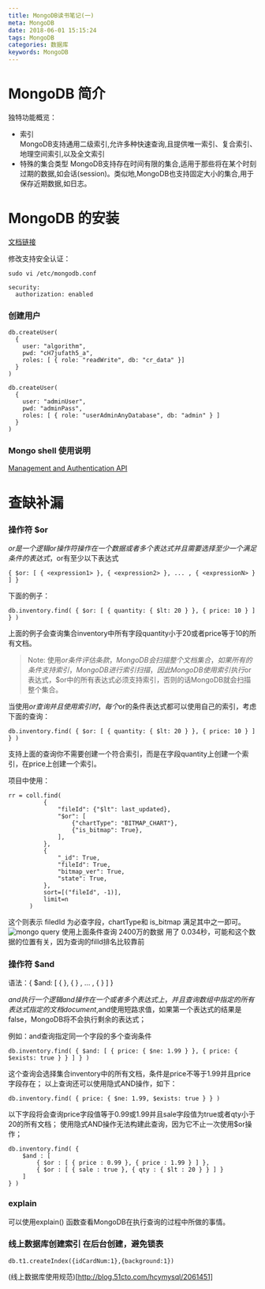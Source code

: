 ```yaml
---
title: MongoDB读书笔记(一)
meta: MongoDB
date: 2018-06-01 15:15:24
tags: MongoDB
categories: 数据库
keywords: MongoDB
---
```


# MongoDB 简介

独特功能概览：

   * 索引  
   MongoDB支持通用二级索引,允许多种快速查询,且提供唯一索引、复合索引、地理空间索引,以及全文索引
   * 特殊的集合类型
   MongoDB支持存在时间有限的集合,适用于那些将在某个时刻过期的数据,如会话(session)。类似地,MongoDB也支持固定大小的集合,用于保存近期数据,如日志。


# MongoDB 的安装
[文档链接](https://docs.mongodb.com/manual/tutorial/install-mongodb-on-ubuntu/)

修改支持安全认证：
```
sudo vi /etc/mongodb.conf
```
```
security:
  authorization: enabled
```
### 创建用户
```
db.createUser(
  {
    user: "algorithm",
    pwd: "cH7jufath5_a",
    roles: [ { role: "readWrite", db: "cr_data" }]
  }
)
```
```
db.createUser(
  {
    user: "adminUser",
    pwd: "adminPass",
    roles: [ { role: "userAdminAnyDatabase", db: "admin" } ]
  }
)
```
### Mongo shell 使用说明
[Management and Authentication API](https://docs.mongodb.com/manual/reference/security/)


# 查缺补漏
  ### 操作符 $or

  $or是一个逻辑or操作符操作在一个数据或者多个表达式并且需要选择至少一个满足条件的表达式，$or有至少以下表达式
  ```
  { $or: [ { <expression1> }, { <expression2> }, ... , { <expressionN> } ] }
  ```

  下面的例子：
  ```
  db.inventory.find( { $or: [ { quantity: { $lt: 20 } }, { price: 10 } ] } )
  ```
  上面的例子会查询集合inventory中所有字段quantity小于20或者price等于10的所有文档。

  >Note:
  使用$or条件评估条款，MongoDB会扫描整个文档集合，如果所有的条件支持索引，MongoDB进行索引扫描，因此MongoDB使用索引执行$or表达式，$or中的所有表达式必须支持索引，否则的话MongoDB就会扫描整个集合。

  当使用$or查询并且使用索引时，每个$or的条件表达式都可以使用自己的索引，考虑下面的查询：
  ```
  db.inventory.find( { $or: [ { quantity: { $lt: 20 } }, { price: 10 } ] } )
  ```
  支持上面的查询你不需要创建一个符合索引，而是在字段quantity上创建一个索引，在price上创建一个索引。


  项目中使用：
  ```
  rr = coll.find(
            {
                "fileId": {"$lt": last_updated},
                "$or": [
                    {"chartType": "BITMAP_CHART"},
                    {"is_bitmap": True},
                ],
            },
            {
                "_id": True,
                "fileId": True,
                "bitmap_ver": True,
                "state": True,
            },
            sort=[("fileId", -1)],
            limit=n
        )
  ```
  这个则表示 filedId 为必查字段，chartType和 is_bitmap 满足其中之一即可。
![mongo query](http://p1z7ufsgk.bkt.clouddn.com/18d781803074fafe805fe7edb90ad9b6.png)
使用上面条件查询 2400万的数据 用了 0.034秒，可能和这个数据的位置有关，因为查询的filId排名比较靠前

 ### 操作符  $and
 语法：{ $and: [ { <expression1> }, { <expression2> } , ... , {<expressionN> } ] }

$and执行一个逻辑and操作在一个或者多个表达式上，并且查询数组中指定的所有表达式指定的文档document,$and使用短路求值，如果第一个表达式的结果是false，MongoDB将不会执行剩余的表达式；

例如：and查询指定同一个字段的多个查询条件
```
db.inventory.find( { $and: [ { price: { $ne: 1.99 } }, { price: { $exists: true } } ] } )
```
这个查询会选择集合inventory中的所有文档，条件是price不等于1.99并且price字段存在；
以上查询还可以使用隐式AND操作，如下：
```
db.inventory.find( { price: { $ne: 1.99, $exists: true } } )
```
以下字段将会查询price字段值等于0.99或1.99并且sale字段值为true或者qty小于20的所有文档；
使用隐式AND操作无法构建此查询，因为它不止一次使用$or操作；
```
db.inventory.find( {
    $and : [
        { $or : [ { price : 0.99 }, { price : 1.99 } ] },
        { $or : [ { sale : true }, { qty : { $lt : 20 } } ] }
    ]
} )
```


  ### explain
  可以使用explain() 函数查看MongoDB在执行查询的过程中所做的事情。

  ### 线上数据库创建索引 在后台创建，避免锁表
  ```
  db.t1.createIndex({idCardNum:1},{background:1})
  ```
  (线上数据库使用规范)[http://blog.51cto.com/hcymysql/2061451]
